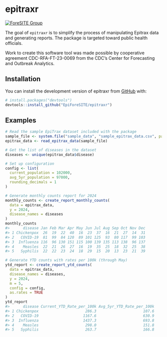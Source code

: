 
<!-- README.md is generated from README.Rmd. Please edit that file -->

# epitraxr

<!-- badges: start -->

[![ForeSITE
Group](https://github.com/EpiForeSITE/software/raw/e82ed88f75e0fe5c0a1a3b38c2b94509f122019c/docs/assets/foresite-software-badge.svg)](https://github.com/EpiForeSITE)
<!-- badges: end -->

The goal of `epitraxr` is to simplify the process of manipulating
Epitrax data and generating reports. The package is targeted toward
public health officials.

Work to create this software tool was made possible by cooperative
agreement CDC-RFA-FT-23-0069 from the CDC’s Center for Forecasting and
Outbreak Analytics.

## Installation

You can install the development version of epitraxr from
[GitHub](https://github.com/EpiForeSITE/epitraxr) with:

``` r
# install.packages("devtools")
devtools::install_github("EpiForeSITE/epitraxr")
```

## Examples

``` r
# Read the sample EpiTrax dataset included with the package
sample_file <- system.file("sample_data", "sample_epitrax_data.csv", package = "epitraxr")
epitrax_data <- read_epitrax_data(sample_file)

# Get the list of diseases in the dataset
diseases <- unique(epitrax_data$disease)

# Set up configuration
config <- list(
  current_population = 102000,
  avg_5yr_population = 97000,
  rounding_decimals = 1
)

# Generate monthly counts report for 2024
monthly_counts <- create_report_monthly_counts(
  data = epitrax_data,
  y = 2024,
  disease_names = diseases
)
monthly_counts
#>      disease Jan Feb Mar Apr May Jun Jul Aug Sep Oct Nov Dec
#> 1 Chickenpox  26  19  22  40  16  23  37  16  21  27  14  31
#> 2   COVID-19  81  99  84 120  89 101 125  93  80 117  99 103
#> 3  Influenza 116  96 130 151 115 100 139 135 113 138  96 137
#> 4    Measles  22  21  26  27  16  19  35  25  18  32  25  38
#> 5   Syphilis  22  22  23  24  18  29  15  20  13  23  21  39

# Generate YTD counts with rates per 100k (through May)
ytd_report <- create_report_ytd_counts(
  data = epitrax_data,
  disease_names = diseases,
  y = 2024,
  m = 5,
  config = config,
  as.rates = TRUE
)
ytd_report
#>      disease Current_YTD_Rate_per_100k Avg_5yr_YTD_Rate_per_100k
#> 1 Chickenpox                     286.3                     107.6
#> 2   COVID-19                    1167.6                     630.9
#> 3  Influenza                    1437.3                     693.8
#> 4    Measles                     298.0                     151.8
#> 5   Syphilis                     263.7                     166.8
```
